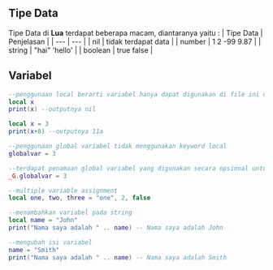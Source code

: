 ## Tipe Data
Tipe Data di __Lua__ terdapat beberapa macam, diantaranya yaitu :
| Tipe Data | Penjelasan |
| --- | --- |
| nil | tidak terdapat data |
| number | 1 2 -99 9.87 |
| string | "hai" 'hello' |
| boolean | true false |

## Variabel
```lua
--penggunaan local berarti variabel hanya dapat digunakan di file ini dan tidak dapat digunakan di file lua lain
local x
print(x) --outputnya nil

local x = 3
print(x+8) --outputnya 11a

--penggunaan global variabel tidak menggunakan keyword local
globalvar = 3

--terdapat penamaan global variabel yang digunakan secara opsional untuk membantu membedakan jenis scope pada variabel
_G.globalvar = 3

--multiple variable assignment
local one, two, three = "one", 2, false

--menambahkan variabel pada string
local name = "John"
print("Nama saya adalah " .. name) -- Nama saya adalah John

--mengubah isi variabel
name = "Smith"
print("Nama saya adalah " .. name) -- Nama saya adalah Smith
```
